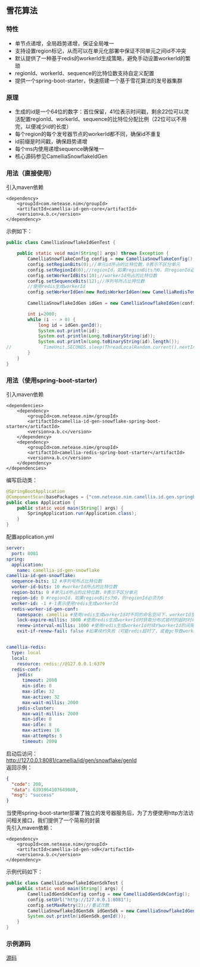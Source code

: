 
## 雪花算法
### 特性
* 单节点递增，全局趋势递增，保证全局唯一
* 支持设置region标记，从而可以在单元化部署中保证不同单元之间id不冲突
* 默认提供了一种基于redis的workerId生成策略，避免手动设置workerId的繁琐  
* regionId、workerId、sequence的比特位数支持自定义配置
* 提供一个spring-boot-starter，快速搭建一个基于雪花算法的发号器集群

### 原理
* 生成的id是一个64位的数字：首位保留，41位表示时间戳，剩余22位可以灵活配置regionId、workerId、sequence的比特位分配比例（22位可以不用完，以便减少id的长度）  
* 每个region的每个发号器节点的workerId都不同，确保id不重复  
* id前缀是时间戳，确保趋势递增
* 每个ms内使用递增sequence确保唯一    
* 核心源码参见CamelliaSnowflakeIdGen  

### 用法（直接使用）
引入maven依赖
```
<dependency>
    <groupId>com.netease.nim</groupId>
    <artifactId>camellia-id-gen-core</artifactId>
    <version>a.b.c</version>
</dependency>
```
示例如下：
```java
public class CamelliaSnowflakeIdGenTest {

    public static void main(String[] args) throws Exception {
        CamelliaSnowflakeConfig config = new CamelliaSnowflakeConfig();
        config.setRegionBits(0);//单元id所占的比特位数，0表示不区分单元
        config.setRegionId(0);//regionId，如果regionBits为0，则regionId必须为0
        config.setWorkerIdBits(10);//workerId所占的比特位数
        config.setSequenceBits(12);//序列号所占比特位数
        //使用redis生成workerId
        config.setWorkerIdGen(new RedisWorkerIdGen(new CamelliaRedisTemplate("redis://@127.0.0.1:6379")));
        
        CamelliaSnowflakeIdGen idGen = new CamelliaSnowflakeIdGen(config);

        int i=2000;
        while (i -- > 0) {
            long id = idGen.genId();
            System.out.println(id);
            System.out.println(Long.toBinaryString(id));
            System.out.println(Long.toBinaryString(id).length());
//            TimeUnit.SECONDS.sleep(ThreadLocalRandom.current().nextInt(3));
        }
    }
}
```

### 用法（使用spring-boot-starter)
引入maven依赖
```
<dependencies>
    <dependency>
        <groupId>com.netease.nim</groupId>
        <artifactId>camellia-id-gen-snowflake-spring-boot-starter</artifactId>
        <version>a.b.c</version>
    </dependency>
    <dependency>
        <groupId>com.netease.nim</groupId>
        <artifactId>camellia-redis-spring-boot-starter</artifactId>
        <version>a.b.c</version>
    </dependency>
</dependencies>
```
编写启动类：
```java
@SpringBootApplication
@ComponentScan(basePackages = {"com.netease.nim.camellia.id.gen.springboot.snowflake"})
public class Application {
    public static void main(String[] args) {
        SpringApplication.run(Application.class);
    }
}
```
配置application.yml
```yaml
server:
  port: 8081
spring:
  application:
    name: camellia-id-gen-snowflake
camellia-id-gen-snowflake:
  sequence-bits: 12 #序列号所占比特位数
  worker-id-bits: 10 #workerId所占的比特位数
  region-bits: 0 #单元id所占的比特位数，0表示不区分单元
  region-id: 0 #regionId，如果regionBits为0，则regionId必须为0
  worker-id: -1 #-1表示使用redis生成workerId
  redis-worker-id-gen-conf:
    namespace: camellia #使用redis生成workerId时不同的命名空间下，workerId生成互不干扰
    lock-expire-millis: 3000 #使用redis生成workerId时获取分布式锁时的超时时间
    renew-interval-millis: 1000 #使用redis生成workerId时续约workerId的间隔
    exit-if-renew-fail: false #如果续约失败（可能redis超时了，或者gc导致workerId被其他进程抢走了，概率较低），是否进程退出，默认false


camellia-redis:
  type: local
  local:
    resource: redis://@127.0.0.1:6379
  redis-conf:
    jedis:
      timeout: 2000
      min-idle: 0
      max-idle: 32
      max-active: 32
      max-wait-millis: 2000
    jedis-cluster:
      max-wait-millis: 2000
      min-idle: 0
      max-idle: 8
      max-active: 16
      max-attempts: 5
      timeout: 2000
```
启动后访问：  
http://127.0.0.1:8081/camellia/id/gen/snowflake/genId  
返回示例：  
```json
{
  "code": 200,
  "data": 6393964107649080,
  "msg": "success"
}
```

当使用spring-boot-starter部署了独立的发号器服务后，为了方便使用http方法访问相关接口，我们提供了一个简易的封装    
先引入maven依赖：  
```
<dependency>
    <groupId>com.netease.nim</groupId>
    <artifactId>camellia-id-gen-sdk</artifactId>
    <version>a.b.c</version>
</dependency>
```
示例代码如下：  
```java
public class CamelliaSnowflakeIdGenSdkTest {
    public static void main(String[] args) {
        CamelliaIdGenSdkConfig config = new CamelliaIdGenSdkConfig();
        config.setUrl("http://127.0.0.1:8081");
        config.setMaxRetry(2);//重试次数
        CamelliaSnowflakeIdGenSdk idGenSdk = new CamelliaSnowflakeIdGenSdk(config);
        System.out.println(idGenSdk.genId());
    }
}

```

### 示例源码
[源码](/camellia-samples/camellia-id-gen-snowflake-samples)